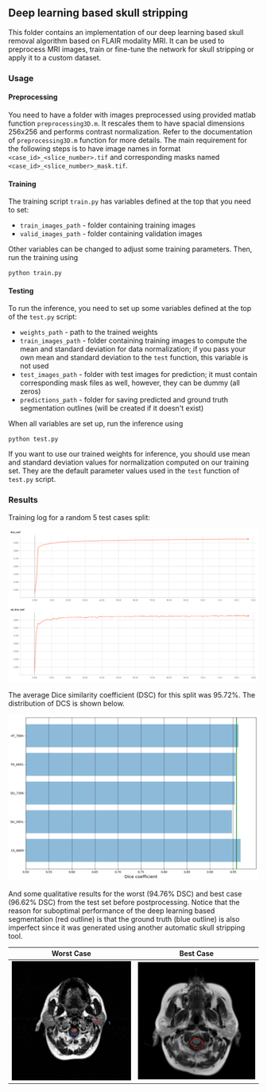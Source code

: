 ## Deep learning based skull stripping

This folder contains an implementation of our deep learning based skull removal algorithm based on FLAIR modality MRI.
It can be used to preprocess MRI images, train or fine-tune the network for skull stripping or apply it to a custom dataset.

### Usage

#### Preprocessing
You need to have a folder with images preprocessed using provided matlab function `preprocessing3D.m`.
It rescales them to have spacial dimensions 256x256 and performs contrast normalization.
Refer to the documentation of `preprocessing3D.m` function for more details.
The main requirement for the following steps is to have image names in format `<case_id>_<slice_number>.tif` and corresponding masks named `<case_id>_<slice_number>_mask.tif`.

#### Training
The training script `train.py` has variables defined at the top that you need to set:

- `train_images_path` - folder containing training images
- `valid_images_path` - folder containing validation images
    
Other variables can be changed to adjust some training parameters.
Then, run the training using
```
python train.py
```

#### Testing
To run the inference, you need to set up some variables defined at the top of the `test.py` script:

- `weights_path` - path to the trained weights
- `train_images_path` - folder containing training images to compute the mean and standard deviation for data normalization; if you pass your own mean and standard deviation to the `test` function, this variable is not used
- `test_images_path` - folder with test images for prediction; it must contain corresponding mask files as well, however, they can be dummy (all zeros)
- `predictions_path` - folder for saving predicted and ground truth segmentation outlines (will be created if it doesn't exist)

When all variables are set up, run the inference using
```
python test.py
```

If you want to use our trained weights for inference, you should use mean and standard deviation values for normalization computed on our training set.
They are the default parameter values used in the `test` function of `test.py` script.

### Results
Training log for a random 5 test cases split:

![training](training.png)

The average Dice similarity coefficient (DSC) for this split was 95.72%.
The distribution of DCS is shown below.

![DCS](DSC.png)

And some qualitative results for the worst (94.76% DSC) and best case (96.62% DSC) from the test set before postprocessing.
Notice that the reason for suboptimal performance of the deep learning based segmentation (red outline) is that the ground truth (blue outline) is also imperfect since it was generated using another automatic skull stripping tool.

| Worst Case | Best Case |
|:----------:|:---------:|
|![Worst case](DU_5851.gif)|![Best case](CS_6669.gif)|
